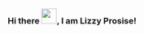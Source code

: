 ### Hi there <img src="https://raw.githubusercontent.com/MartinHeinz/MartinHeinz/master/wave.gif" width="30px">, I am Lizzy Prosise! 
<!--
**Liss4rd/Liss4rd** is a ✨ _special_ ✨ repository because its `README.md` (this file) appears on your GitHub profile.

Here are some ideas to get you started:

- 🔭 I’m currently working on ...
- 🌱 I’m currently learning ...
- 👯 I’m looking to collaborate on ...
- 🤔 I’m looking for help with ...
- 💬 Ask me about ...
- 📫 How to reach me: ...
- 😄 Pronouns: ...
- ⚡ Fun fact: ...
-->
